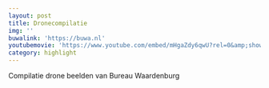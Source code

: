 ```yaml
---
layout: post
title: Dronecompilatie
img: ''
buwalink: 'https://buwa.nl'
youtubemovie: 'https://www.youtube.com/embed/mHgaZdy6qwU?rel=0&amp;showinfo=0&amp;start=0'
category: highlight
---
```


Compilatie drone beelden van Bureau Waardenburg
